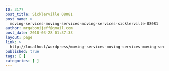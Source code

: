 ```yaml
---
ID: 3177
post_title: Sicklerville 08081
post_name: >
  moving-services-moving-services-moving-services-sicklerville-08081
author: mrgabonijeff@gmail.com
post_date: 2018-03-28 01:37:33
layout: page
link: >
  http://localhost/wordpress/moving-services-moving-services-moving-services-sicklerville-08081/
published: true
tags: [ ]
categories: [ ]
---
```

